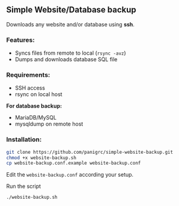 ## Simple Website/Database backup

Downloads any website and/or database using **ssh**.

### Features:

- Syncs files from remote to local (`rsync -avz`)
- Dumps and downloads database SQL file

### Requirements:

- SSH access
- rsync on local host

**For database backup:**

- MariaDB/MySQL
- mysqldump on remote host

### Installation:

```bash
git clone https://github.com/panigrc/simple-website-backup.git
chmod +x website-backup.sh
cp website-backup.conf.example website-backup.conf
```

Edit the `website-backup.conf` according your setup.

Run the script

```bash
./website-backup.sh
```